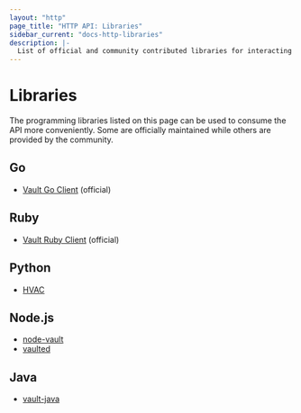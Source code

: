 ```yaml
---
layout: "http"
page_title: "HTTP API: Libraries"
sidebar_current: "docs-http-libraries"
description: |-
  List of official and community contributed libraries for interacting with the Vault HTTP API.
---
```


# Libraries

The programming libraries listed on this page can be used to consume the API more conveniently.
Some are officially maintained while others are provided by the community.

## Go

* [Vault Go Client](https://github.com/hashicorp/vault/tree/master/api) (official)

## Ruby

* [Vault Ruby Client](https://github.com/hashicorp/vault-ruby) (official)

## Python

* [HVAC](https://github.com/ianunruh/hvac)

## Node.js

* [node-vault](https://github.com/kr1sp1n/node-vault)
* [vaulted](https://github.com/chiefy/vaulted)

## Java

* [vault-java](https://github.com/jhaals/vault-java)
